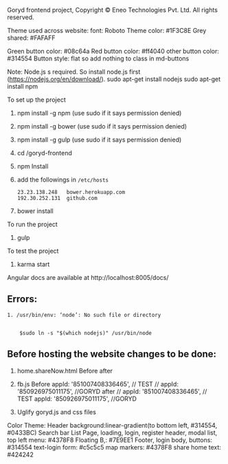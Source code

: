 Goryd frontend project, Copyright © Eneo Technologies Pvt. Ltd. All rights reserved.

Theme used across website:
font: Roboto
Theme color: #1F3C8E
Grey shared: #FAFAFF

Green button color: #08c64a
Red button color: #ff4040
other button color: #314554
Button style: flat so add nothing to class in md-buttons

Note: Node.js s required. So install node.js first (https://nodejs.org/en/download/).
sudo apt-get install nodejs
sudo apt-get install npm

To set up the project
1. npm install -g npm (use sudo if it says permission denied)
2. npm install -g bower (use sudo if it says permission denied)
3. npm install -g gulp (use sudo if it says permission denied)
3. cd /goryd-frontend
4. npm Install
5.  add the followings in `/etc/hosts`

		23.23.138.248	bower.herokuapp.com
		192.30.252.131	github.com


6. bower install

To run the project
1. gulp

To test the project
1. karma start

Angular docs are available at http://localhost:8005/docs/

Errors:
-----------
	1. /usr/bin/env: ‘node’: No such file or directory


		$sudo ln -s "$(which nodejs)" /usr/bin/node


Before hosting the website changes to be done:
-----------
1. home.shareNow.html
Before
  <generic-Wizard hide-sm hide-xs step-List="['basic','map','upload','price','review']" current-Step-Var="formLevel" restrict-Movemarker='true' show-Nextprev='false'></generic-Wizard>
after
	<generic-Wizard hide-sm hide-xs step-List="['basic','map','upload','price','review']" current-Step-Var="formLevel" restrict-Movemarker='false' show-Nextprev='false'></generic-Wizard>


2. fb.js
Before
	appId: '851007408336465', // TEST
	// appId: '850926975011175', //GORYD
after
	// appId: '851007408336465', // TEST
	appId: '850926975011175', //GORYD

3. Uglify goryd.js and css files

Color Theme:
Header background:linear-gradient(to bottom left, #314554, #0433BC)
Search bar List Page, loading, login, register header, modal list, top left menu: #4378F8
Floating B,: #7E9EE1
Footer, login body,  buttons: #314554
text-login form: #c5c5c5
map markers: #4378F8
share home text: #424242
